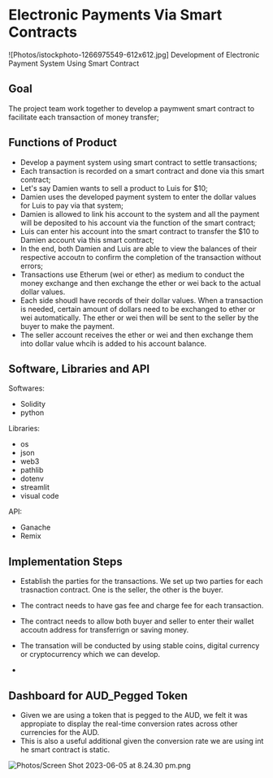 # Electronic Payments Via Smart Contracts 
![Photos/istockphoto-1266975549-612x612.jpg]
Development of Electronic Payment System Using Smart Contract

## Goal

The project team work together to develop a paymwent smart contract to facilitate each transaction of money transfer;

## Functions of Product

* Develop a payment system using smart contract to settle transactions;
* Each transaction is recorded on a smart contract and done via this smart contract;
* Let's say Damien wants to sell a product to Luis for $10;
* Damien uses the developed payment system to enter the dollar values for Luis to pay via that system;
* Damien is allowed to link his account to the system and all the payment will be deposited to his account via the function of the smart contract;
* Luis can enter his account into the smart contract to transfer the $10 to Damien account via this smart contract;
* In the end, both Damien and Luis are able to view the balances of their respective accoutn to confirm the completion of the transaction without errors;
* Transactions use Etherum (wei or ether) as medium to conduct the money exchange and then exchange the ether or wei back to the actual dollar values. 
* Each side shoudl have records of their dollar values. When a transaction is needed, certain amount of dollars need to be exchanged to ether or wei automatically. The ether or wei then will be sent to the seller by the buyer to make the payment. 
* The seller account receives the ether or wei and then exchange them into dollar value whcih is added to his account balance.

## Software, Libraries and API

Softwares:

* Solidity
* python

Libraries:

* os
* json
* web3
* pathlib
* dotenv
* streamlit
* visual code

API:

* Ganache
* Remix

## Implementation Steps

* Establish the parties for the transactions. We set up two parties for each trasnaction contract. One is the seller, the other is the buyer. 

* The contract needs to have gas fee and charge fee for each transaction.

* The contract needs to allow both buyer and seller to enter their wallet accoutn address for transferrign or saving money.

* The transation will be conducted by using stable coins, digital currency or cryptocurrency which we can develop. 

*

## Dashboard for AUD_Pegged Token

* Given we are using a token that is pegged to the AUD, we felt it was appropiate to display the real-time conversion rates across other currencies for the AUD.
* This is also a useful additional given the conversion rate we are using int he smart contract is static.

![Photos/Screen Shot 2023-06-05 at 8.24.30 pm.png](https://github.com/Explictz/Project-3/blob/main/Photos/Screen%20Shot%202023-06-05%20at%208.24.30%20pm.png)
